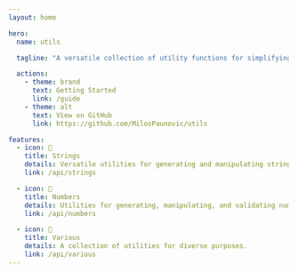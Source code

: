 ```yaml
---
layout: home

hero:
  name: utils

  tagline: "A versatile collection of utility functions for simplifying JavaScript development."

  actions:
    - theme: brand
      text: Getting Started
      link: /guide
    - theme: alt
      text: View on GitHub
      link: https://github.com/MilosPaunovic/utils

features:
  - icon: 📝
    title: Strings
    details: Versatile utilities for generating and manipulating strings.
    link: /api/strings

  - icon: 🔢
    title: Numbers
    details: Utilities for generating, manipulating, and validating numbers.
    link: /api/numbers

  - icon: 🧩
    title: Various
    details: A collection of utilities for diverse purposes.
    link: /api/various
---
```

